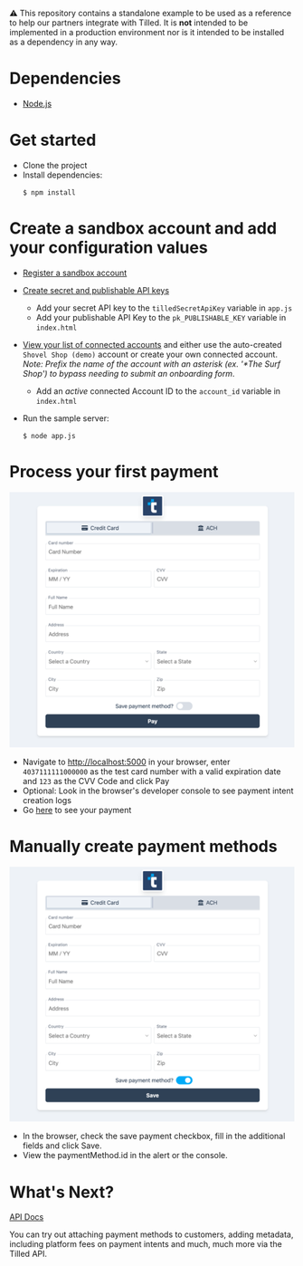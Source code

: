 :warning: This repository contains a standalone example to be used as a reference to help our partners integrate with Tilled. It is **not** intended to be implemented in a production environment nor is it intended to be installed as a dependency in any way.

# Dependencies

- [Node.js](https://nodejs.org)

# Get started

- Clone the project
- Install dependencies:
  ```
  $ npm install
  ```

# Create a sandbox account and add your configuration values

- [Register a sandbox account](https://sandbox-app.tilled.com/auth/register)
- [Create secret and publishable API keys](https://sandbox-app.tilled.com/api-keys)
  - Add your secret API key to the `tilledSecretApiKey` variable in `app.js`
  - Add your publishable API Key to the `pk_PUBLISHABLE_KEY` variable in `index.html`
- [View your list of connected accounts](https://sandbox-app.tilled.com/connected-accounts) and either use the auto-created `Shovel Shop (demo)` account or create your own connected account. _Note: Prefix the name of the account with an asterisk (ex. '\*The Surf Shop') to bypass needing to submit an onboarding form_.
  - Add an _active_ connected Account ID to the `account_id` variable in `index.html`
- Run the sample server:

  ```
  $ node app.js
  ```

# Process your first payment

![Example](/img/Simple-Payment-Example.png)

- Navigate to [http://localhost:5000](http://localhost:5000) in your browser, enter `4037111111000000` as the test card number with a valid expiration date and `123` as the CVV Code and click Pay
- Optional: Look in the browser's developer console to see payment intent creation logs
- Go [here](https://sandbox-app.tilled.com/payments) to see your payment

# Manually create payment methods

![Example](/img/Create-Payment-Method.png)

- In the browser, check the save payment checkbox, fill in the additional fields and click Save.
- View the paymentMethod.id in the alert or the console.

# What's Next?

[API Docs](https://docs.tilled.com/api)

You can try out attaching payment methods to customers, adding metadata, including platform fees on payment intents and much, much more via the Tilled API.
